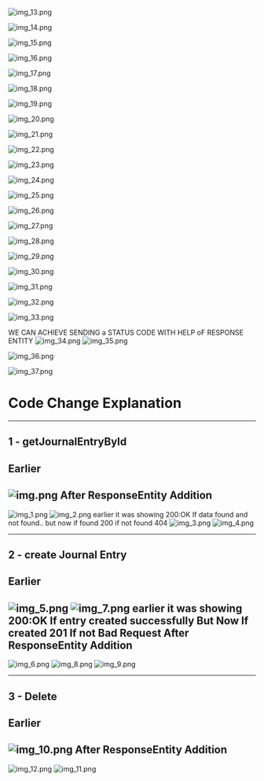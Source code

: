 ![img_13.png](img_13.png)

![img_14.png](img_14.png)

![img_15.png](img_15.png)

![img_16.png](img_16.png)

![img_17.png](img_17.png)

![img_18.png](img_18.png)

![img_19.png](img_19.png)

![img_20.png](img_20.png)

![img_21.png](img_21.png)

![img_22.png](img_22.png)

![img_23.png](img_23.png)

![img_24.png](img_24.png)

![img_25.png](img_25.png)

![img_26.png](img_26.png)

![img_27.png](img_27.png)

![img_28.png](img_28.png)

![img_29.png](img_29.png)

![img_30.png](img_30.png)

![img_31.png](img_31.png)

![img_32.png](img_32.png)

![img_33.png](img_33.png)


WE CAN ACHIEVE SENDING a STATUS CODE WITH HELP oF RESPONSE ENTITY
![img_34.png](img_34.png)
![img_35.png](img_35.png)

![img_36.png](img_36.png)

![img_37.png](img_37.png)



Code Change Explanation
========================


------------------------
1 - getJournalEntryById
------------------------
Earlier
-------
![img.png](img.png)
After ResponseEntity Addition
------------------------------
![img_1.png](img_1.png)
![img_2.png](img_2.png)
earlier it was showing 200:OK If data found and not found.. but now if found 200 if not found 404
![img_3.png](img_3.png)
![img_4.png](img_4.png)



------------------------
2 - create Journal Entry
------------------------
Earlier
-------
![img_5.png](img_5.png)
![img_7.png](img_7.png)
earlier it was showing 200:OK If entry created successfully But Now If created 201 If not Bad Request
After ResponseEntity Addition
------------------------------
![img_6.png](img_6.png)
![img_8.png](img_8.png)
![img_9.png](img_9.png)


------------------------
3 - Delete
------------------------
Earlier
-------
![img_10.png](img_10.png)
After ResponseEntity Addition
------------------------------
![img_12.png](img_12.png)
![img_11.png](img_11.png)





